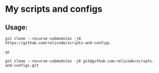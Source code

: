 # My scripts and configs

## Usage:

`git clone --recurse-submodules -j8 https://github.com/relicode/scripts-and-configs`

or 

`git clone --recurse-submodules -j8 git@github.com:relicode/scripts-and-configs.git`

